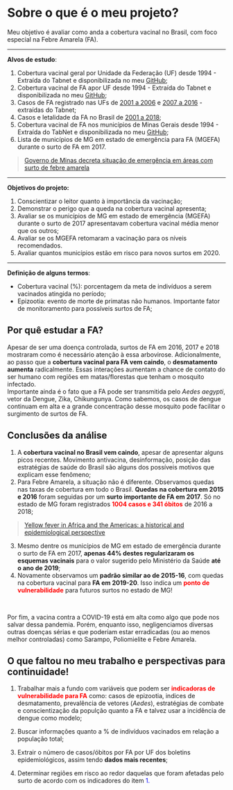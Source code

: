 # Sobre o que é o meu projeto?

Meu objetivo é avaliar como anda a cobertura vacinal no Brasil, com foco especial na Febre Amarela (FA).
***

**Alvos de estudo**:
1. Cobertura vacinal geral por Unidade da Federação (UF) desde 1994 - Extraída do Tabnet e disponibilizada no meu [GitHub](https://github.com/souzajvp/data_science_bootcamp/blob/main/modulo_02/cobertura_ano_geral.csv);
2. Cobertura vacinal de FA apor UF desde 1994 - Extraída do Tabnet e disponibilizada no meu [GitHub](https://github.com/souzajvp/data_science_bootcamp/blob/main/modulo_02/cobertura-vacinal-FA-UF.csv);
3. Casos de FA registrado nas UFs de [2001 a 2006](https://github.com/souzajvp/data_science_bootcamp/blob/main/modulo_02/FA_casos_2001_2006.csv) e [2007 a 2016](https://github.com/souzajvp/data_science_bootcamp/blob/main/modulo_02/FA_casos_2007_2016.csv) - extraídas do Tabnet;
4. Casos e letalidade da FA no Brasil de [2001 a 2018](https://github.com/souzajvp/data_science_bootcamp/blob/main/modulo_02/absoluto_2018.csv);
5. Cobertura vacinal de FA nos municípios de Minas Gerais desde 1994 - Extraída do TabNet e disponibilizada no meu [GitHub](https://github.com/souzajvp/data_science_bootcamp/blob/main/modulo_02/mg_cobertura_vacinacao_fa.csv);
6. Lista de municípios de MG em estado de emergência para FA (MGEFA) durante o surto de FA em 2017.
>[Governo de Minas decreta situação de emergência em áreas com surto de febre amarela](https://g1.globo.com/minas-gerais/noticia/governo-de-minas-decreta-situacao-de-emergencia-em-areas-com-surto-de-febre-amarela.ghtml)
***
**Objetivos do projeto:**<br>
1. Conscientizar o leitor quanto à importância da vacinação;
2. Demonstrar o perigo que a queda na cobertura vacinal apresenta;
3. Avaliar se os municípios de MG em estado de emergência (MGEFA) durante o surto de 2017 apresentavam cobertura vacinal média menor que os outros;
4. Avaliar se os MGEFA retomaram a vacinação para os níveis recomendados.
5. Avaliar quantos municípios estão em risco para novos surtos em 2020.
*** 
**Definição de alguns termos**:
* Cobertura vacinal (%): porcentagem da meta de indivíduos a serem vacinados atingida no período;
* Epizootia: evento de morte de primatas não humanos. Importante fator de monitoramento para possíveis surtos de FA;

## Por quê estudar a FA? <br>
Apesar de ser uma doença controlada, surtos de FA em 2016, 2017 e 2018 mostraram como é necessário atenção à essa arbovirose. Adicionalmente, ao passo que a **cobertura vacinal para FA vem caindo**, o **desmatamento aumenta** radicalmente. Essas interações aumentam a chance de contato do ser humano com regiões em matas/florestas que tenham o mosquito infectado. <br>
Importante ainda é o fato que a FA pode ser transmitida pelo *Aedes aegypti*, vetor da Dengue, Zika, Chikungunya. Como sabemos, os casos de dengue continuam em alta e a grande concentração desse mosquito pode facilitar o surgimento de surtos de FA.

## Conclusões da análise

1. A **cobertura vacinal no Brasil vem caindo**, apesar de apresentar alguns picos recentes. Movimento antivacina, desinformação, posição das estratégias de saúde do Brasil são alguns dos possíveis motivos que explicam esse fenômeno; <br>
2. Para Febre Amarela, a situação não é diferente. Observamos quedas nas taxas de cobertura em todo o Brasil. **Quedas na cobertura em 2015 e 2016** foram seguidas por um  **surto importante de FA em 2017**. Só no estado de MG foram registrados <font color='red'> **1004 casos e 341 óbitos** </font> de 2016 a 2018;
> [Yellow fever in Africa and the Americas: a historical and epidemiological perspective](https://www.scielo.br/scielo.php?script=sci_arttext&pid=S1678-91992018000100207#B2)
3. Mesmo dentre os municípios de MG em estado de emergência durante o surto de FA em 2017, **apenas 44% destes regularizaram os esquemas vacinais** para o valor sugerido pelo Ministério da Saúde **até o ano de 2019**; 
4. Novamente observamos um **padrão similar ao de 2015-16**, com quedas na cobertura vacinal para **FA em 2019-20**. Isso indica um <font color='red'> **ponto de vulnerabilidade** </font> para futuros surtos no estado de MG!
<br>

Por fim, a vacina contra a COVID-19 está em alta como algo que pode nos salvar dessa pandemia. Porém, enquanto isso, negligenciamos diversas outras doenças sérias e que poderiam estar erradicadas (ou ao menos melhor controladas) como Sarampo, Poliomielite e Febre Amarela. <br>

## O que faltou no meu trabalho e perspectivas para continuidade!

1. Trabalhar mais a fundo com variáveis que podem ser <font color='red'> **indicadoras de vulnerabilidade para FA** </font> como: casos de epizootia, indices de desmatamento, prevalência de vetores (*Aedes*), estratégias de combate e conscientização da populção quanto a FA e talvez usar a incidência de dengue como modelo;

2. Buscar informações quanto a % de indivíduos vacinados em relação a população total;

3. Extrair o número de casos/óbitos por FA por UF dos boletins epidemiológicos, assim tendo **dados mais recentes**;

4. Determinar regiões em risco ao redor daquelas que foram afetadas pelo surto de acordo com os indicadores do item <font color='blue'> 1. </font>
